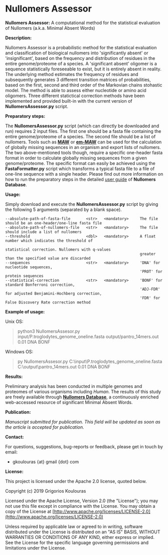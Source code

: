 # Nullomers Assessor
<b>Nullomers Assessor:</b> A computational method for the statistical evaluation of Nullomers (a.k.a. Minimal Absent Words)

<b>Description:</b>

Nullomers Assessor is a probabilistic method for the statistical evaluation and classification of biological nullomers into 'significantly absent' or 'insignificant', based on the frequency and distribution of residues in the entire genome/proteome of a species. A 'significant absent' oligomer is a sequence statistically foreseeable to exist, but it is entirely absent in reality. The underlying method estimates the frequency of residues and subsequently generates 3 different transition matrices of probabilities, based on the first, second and third order of the Markovian chains stohastic model. The method is able to assess either nucleotide or amino acid oligomers. Three different statictical correction methods have been implemented and provided built-in with the current version of <b>NullomersAssessor.py</b> script.

<b>Preparatory steps:</b>

The <b>NullomersAssessor.py</b> script (which can directly be downloaded and run) requires 2 input files. The first one should be a fasta file containing the entire genome/proteome of a species. The second file should be a list of nullomers. Tools such as <b>[MAW](https://github.com/solonas13/maw)</b> or <b>[em-MAW](https://github.com/solonas13/maw/tree/master/em-maw)</b> can be used for the calculation of globally missing sequences in an organism and export lists of nullomers. The two above-mentioned tools though, require a specific one-header fasta format in order to calculate globally missing sequences from a given genome/proteome. The specific format can easily be achieved using the <b>FastaFormatter.py</b> script which transforms a typical fasta file to a file of one-line sequence with a single header. Please find out more information on how to run the preparatory steps in the detailed [user guide](https://www.nullomers.org/Documentation_NullomersAssessor) of <b>Nullomers Database</b>.

<b>Usage:</b>

Simply download and execute the <b>NullomersAssessor.py</b> script by giving the following 5 arguments (separated by a blank space).

```
--absolute-path-of-fasta-file       <str>   <mandatory>     The file should be an one-header/one-line fasta file
--absolute-path-of-nullomers-file   <str>   <mandatory>     The file should include a list of nullomers
--threshold                         <dbl>   <mandatory>     A float number which indicates the threshold of 
                                                            statistical correction. Nullomers with q-values 
                                                            greater than the specified value are discarded
--sequences                         <str>   <mandatory>     'DNA' for nucleotide sequences, 
                                                            'PROT' for protein sequences
--statistical-correction            <str>   <mandatory>     'BONF' for standard Bonferroni correction, 
                                                            'ADJ-FDR' for adjusted Benjamini-Hochberg correction,
                                                            'FDR' for False Discovery Rate correction method 
```

<b>Example of usage:</b>

Unix OS:
> python3 NullomersAssesor.py input/P.troglodytes_genome_oneline.fasta output/pantro_14mers.out 0.01 DNA BONF

Windows OS:
> py NullomersAssesor.py C:\input\P.troglodytes_genome_oneline.fasta C:\output\pantro_14mers.out 0.01 DNA BONF

<b>Results:</b>

Preliminary analysis has been conducted in multiple genomes and proteomes of various organisms including <i>Human</i>. The results of this study are freely available through <b>[Nullomers Database](https://www.nullomers.org)</b>, a continuously enriched web-accessed resource of significant Minimal Absent Words.

<b>Publication:</b>

<i>Manuscript submitted for publication. This field will be updated as soon as the article is accepted for publication.</i>

<b>Contact:</b>

For questions, suggestions, bug-reports or feedback, please get in touch by email:
<ul><li>gkoulouras {at} gmail {dot} com</li></ul>

<b>License:</b>

This project is licensed under the Apache 2.0 license, quoted below.

Copyright (c) 2019 Grigorios Koulouras

Licensed under the Apache License, Version 2.0 (the "License"); you may not use this file except in compliance with the License. You may obtain a copy of the License at [http://www.apache.org/licenses/LICENSE-2.0](http://www.apache.org/licenses/LICENSE-2.0)

Unless required by applicable law or agreed to in writing, software distributed under the License is distributed on an "AS IS" BASIS, WITHOUT WARRANTIES OR CONDITIONS OF ANY KIND, either express or implied. See the License for the specific language governing permissions and limitations under the License.
